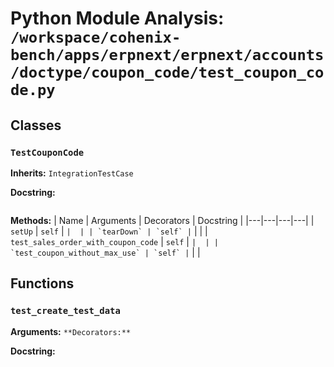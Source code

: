 # Python Module Analysis: `/workspace/cohenix-bench/apps/erpnext/erpnext/accounts/doctype/coupon_code/test_coupon_code.py`

## Classes

### `TestCouponCode`
**Inherits:** `IntegrationTestCase`


**Docstring:**
```

```

**Methods:**
| Name | Arguments | Decorators | Docstring |
|---|---|---|---|
| `setUp` | `self` | `` |  |
| `tearDown` | `self` | `` |  |
| `test_sales_order_with_coupon_code` | `self` | `` |  |
| `test_coupon_without_max_use` | `self` | `` |  |





## Functions

### `test_create_test_data`
**Arguments:** ``
**Decorators:** ``

**Docstring:**
```

```

